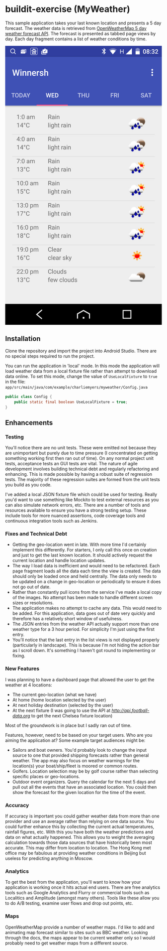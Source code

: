 # buildit-exercise (MyWeather)
This sample application takes your last known location and presents a 5 day forecast. The weather data is retrieved from [OpenWeatherMap 5 day weather forecast API](http://openweathermap.org/forecast5). The forecast is presented as tabbed page views by day. Each day fragment contains a list of weather conditions by time.

![Screenshot](Screenshot_2016-09-20-08-32-24.jpg)

## Installation

Clone the repository and import the project into Android Studio. There are no special steps required to run the project. 

You can run the application in 'local' mode. In this mode the application will load weather data from a local fixture file rather than attempt to download data online. To set this mode, change the value of `UseLocalFixture` to `true` in the file:
`app/src/main/java/com/example/charliemyers/myweather/Config.java`

```java
public class Config {
    public static final boolean UseLocalFixture = true;
}
```

## Enhancements

### Testing
You'll notice there are no unit tests. These were emitted not because they are unimportant but purely due to time pressure (I concentrated on getting something working first then ran out of time). On any normal project unit tests, acceptance tests an GUI tests are vital. The nature of agile development involves building technical debt and regularly refactoring and enhancing. This is made possible by having a robust suite of regression tests. The majority of these regression suites are formed from the unit tests you build as you code. 

I've added a local JSON fixture file which could be used for testing. Really you'd want to use something like Mockito to test external resources as you can also simulate network errors, etc. There are a number of tools and resources available to ensure you have a strong testing setup. These include tools for more nuanced assertions, code coverage tools and continuous integration tools such as Jenkins.

### Fixes and Technical Debt
* Getting the geo-location went in late. With more time I'd certainly implement this differently. For starters, I only call this once on creation and just to get the last known location. It should actively request the current location and handle location updates.
* The way I load data is inefficient and would need to be refactored. Each page fragment loads all the data each time the view is created. The data should only be loaded once and held centrally. The data only needs to be updated on a change in geo-location or periodically to ensure it does not go out of date.
* Rather than constantly pull icons from the service I've made a local copy of the images. No attempt has been made to handle different screen sizes or resolutions. 
* The application makes no attempt to cache any data. This would need to be added. For this application, data goes out of date very quickly and therefore has a relatively short window of usefulness.
* The JSON entries from the weather API actually support more than one weather type for a 3 hour period. For simplicity I'm just using the first entry.
* You'll notice that the last entry in the list views is not displayed properly (particularly in landscape). This is because I'm not hiding the action bar as I scroll down. It's something I haven't got round to implementing or fixing.

### New Features
I was planning to have a dashboard page that allowed the user to get the weather at 4 locations:
* The current geo-location (what we have)
* At home (home location selected by the user)
* At next holiday destination (selected by the user)
* At the next fixture (I was going to use the API at _http://api.football-data.org_ to get the next Chelsea fixture location)

Most of the groundwork is in place but I sadly ran out of time.

Features, however, need to be based on your target users. Who are you aiming the application at? Some example target audiences might be:
* Sailors and boat owners. You'd probably look to change the input source to one that provided shipping forecasts rather than general weather. The app may also focus on weather warnings for the location(s) your boat/ship/fleet is moored or common routes. 
* Golfers. Location selection may be by golf course rather than selecting specific places or geo-locations.
* Outdoor event organizers. Query the calendar for the next 5 days and pull out all the events that have an associated location. You could then show the forecast for the given location for the time of the event.
 
### Accuracy
If accuracy is important you could gather weather data from more than one provider and use an average rather than relying on one data source. You could further enhance this by collecting the current actual temperatures, rainfall figures, etc. With this you have both the weather predictions and data on what actually happened. This allows you to weight the averaging calculation towards those data sources that have historically been most accurate. This may differ from location to location. The Hong Kong met office may be fabulous at providing weather conditions in Beijing but useless for predicting anything in Moscow.

### Analytics
To get the best from the application, you'll want to know how your application is working once it hits actual end users. There are free analytics tools such as Google Analytics and Flurry or commercial tools such as Localitics and Amplitude (amongst many others). Tools like these allow you to do A/B testing, examine user flows and drop out points, etc. 

### Maps
OpenWeatherMap provide a number of weather maps. I'd like to add and animating map forecast similar to sites such as BBC weather. Looking through the docs, the maps appear to be current weather only so I would probably need to get weather maps from a different source.

